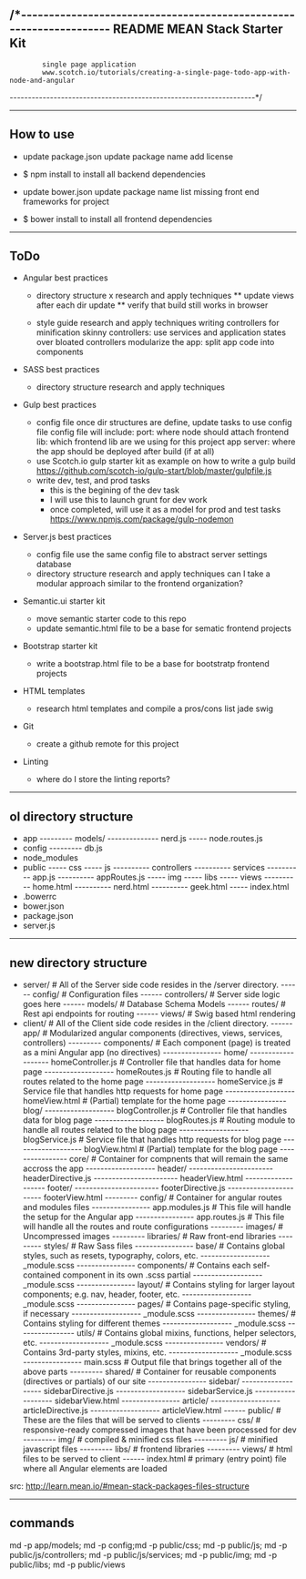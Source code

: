 /*-------------------------------------------------------------------
README		MEAN Stack Starter Kit
---------------------------------------------------------------------
			single page application
			www.scotch.io/tutorials/creating-a-single-page-todo-app-with-node-and-angular
-------------------------------------------------------------------*/



---------------------------------------------------------------------
How to use
---------------------------------------------------------------------

- update package.json
	update package name
	add license

- $ npm install
	to install all backend dependencies

- update bower.json
	update package name
	list missing front end frameworks for project

- $ bower install
	to install all frontend dependencies




---------------------------------------------------------------------
ToDo
---------------------------------------------------------------------

- Angular best practices
	- directory structure
		x research and apply techniques
		** update views after each dir update
		** verify that build still works in browser

	- style guide
		research and apply techniques
		writing controllers for minification
		skinny controllers: use services and application states over bloated controllers
		modularize the app: split app code into components


- SASS best practices
	- directory structure
		research and apply techniques


- Gulp best practices
	- config file
		once dir structures are define, update tasks to use config file
		config file will include:
			port:			where node should attach
			frontend lib:	which frontend lib are we using for this project
			app server:		where the app should be deployed after build (if at all)
	- use Scotch.io gulp starter kit as example on how to write a gulp build
		https://github.com/scotch-io/gulp-start/blob/master/gulpfile.js
	- write dev, test, and prod tasks
		- this is the begining of the dev task
		- I will use this to launch grunt for dev work
		- once completed, will use it as a model for prod and test tasks
		https://www.npmjs.com/package/gulp-nodemon


- Server.js best practices
	- config file
		use the same config file to abstract server settings
		database
	- directory structure
		research and apply techniques
		can I take a modular approach similar to the frontend organization?


- Semantic.ui starter kit
	- move semantic starter code to this repo
	- update semantic.html file to be a base for sematic frontend projects


- Bootstrap starter kit
	- write a bootstrap.html file to be a base for bootstratp frontend projects


- HTML templates
	- research html templates and compile a pros/cons list
		jade
		swig

- Git
	- create a github remote for this project


- Linting
	- where do I store the linting reports?







---------------------------------------------------------------------
ol directory structure
---------------------------------------------------------------------

- app
--------- models/
-------------- nerd.js <!-- the nerd model to handle CRUD -->
----- node.routes.js
- config
--------- db.js 
- node_modules <!-- created by npm install -->
- public <!-- all frontend and angular stuff -->
----- css
----- js
---------- controllers <!-- angular controllers -->
---------- services <!-- angular services -->
---------- app.js <!-- angular application -->
---------- appRoutes.js <!-- angular routes -->
----- img
----- libs <!-- created by bower install -->
----- views 
---------- home.html
---------- nerd.html
---------- geek.html
----- index.html
- .bowerrc <!-- tells bower where to put files (public/libs) -->
- bower.json <!-- tells bower which files we need -->
- package.json <!-- tells npm which packages we need -->
- server.js <!-- set up our node application -->





---------------------------------------------------------------------
new directory structure
---------------------------------------------------------------------


- server/ 									# All of the Server side code resides in the /server directory.
------ config/     							# Configuration files
------ controllers/							# Server side logic goes here
------ models/     							# Database Schema Models
------ routes/     							# Rest api endpoints for routing
------ views/      							# Swig based html rendering
- client/									# All of the Client side code resides in the /client directory.
------ app/									# Modularized angular components (directives, views, services, controllers)
--------- components/						# Each component (page) is treated as a mini Angular app (no directives)
---------------- home/ 
------------------- homeController.js 		# Controller file that handles data for home page
------------------- homeRoutes.js 			# Routing file to handle all routes related to the home page
------------------- homeService.js 			# Service file that handles http requests for home page
------------------- homeView.html 			# (Partial) template for the home page
---------------- blog/
------------------- blogController.js 		# Controller file that handles data for blog page
------------------- blogRoutes.js 			# Routing module to handle all routes related to the blog page
------------------- blogService.js 			# Service file that handles http requests for blog page
------------------- blogView.html 			# (Partial) template for the blog page
---------------- core/						# Container for compnents that will remain the same accross the app
------------------- header/
----------------------- headerDirective.js 
----------------------- headerView.html
------------------- footer/
----------------------- footerDirective.js 
----------------------- footerView.html
--------- config/							# Container for angular routes and modules files
---------------- app.modules.js 			# This file will handle the setup for the Angular app
---------------- app.routes.js 				# This file will handle all the routes and route configurations
--------- images/							# Uncompressed images
--------- libraries/						# Raw front-end libraries
--------- styles/							# Raw Sass files
---------------- base/						# Contains global styles, such as resets, typography, colors, etc.
------------------- _module.scss
---------------- components/ 				# Contains each self-contained component in its own .scss partial
------------------- _module.scss
---------------- layout/ 					# Contains styling for larger layout components; e.g. nav, header, footer, etc.
------------------- _module.scss
---------------- pages/ 					# Contains page-specific styling, if necessary
------------------- _module.scss
---------------- themes/ 					# Contains styling for different themes
------------------- _module.scss
---------------- utils/ 					# Contains global mixins, functions, helper selectors, etc.
------------------- _module.scss
---------------- vendors/ 					# Contains 3rd-party styles, mixins, etc.
------------------- _module.scss
---------------- main.scss 					# Output file that brings together all of the above parts
--------- shared/							# Container for reusable components (directives or partials) of our site
---------------- sidebar/
------------------- sidebarDirective.js 
------------------- sidebarService.js
------------------- sidebarView.html
---------------- article/
------------------- articleDirective.js
------------------- articleView.html
------ public/     							# These are the files that will be served to clients
--------- css/								# responsive-ready compressed images that have been processed for dev
--------- img/								# compiled & minified css files
--------- js/								# minified javascript files
--------- libs/								# frontend libraries
--------- views/							# html files to be served to client
------ index.html 							# primary (entry point) file where all Angular elements are loaded






src: http://learn.mean.io/#mean-stack-packages-files-structure




-----------------------
commands
-----------------------

md -p app/models;
md -p config;md -p public/css;
md -p public/js;
md -p public/js/controllers;
md -p public/js/services;
md -p public/img;
md -p public/libs;
md -p public/views



















